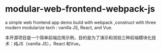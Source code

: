 # modular-web-frontend-webpack-js
a simple web frontend app demo build with webpack ,construct with three modern modularize tech : vanilla JS, React, and Vue.

本开源项目是一个简单前端应用示例，目的是为了演示和测验三种前端模块化技术：纯JS（vanilla JS），React 和Vue。

# 